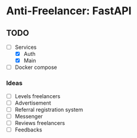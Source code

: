 # Anti-Freelancer: FastAPI

## TODO
- [ ] Services
  - [x] Auth
  - [x] Main
- [ ] Docker compose

### Ideas
- [ ] Levels freelancers
- [ ] Advertisement
- [ ] Referral registration system
- [ ] Messenger
- [ ] Reviews freelancers
- [ ] Feedbacks
